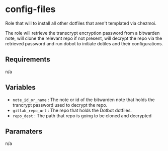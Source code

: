 config-files
=========

Role that will to install all other dotfiles that aren't templated via chezmoi.

The role will retrieve the transcrypt encryption password from a bitwarden note, will clone the relevant repo if not present, will decrypt the repo via the retrieved password and run dobot to initiate dotiles and their configurations.

Requirements
------------
n/a

Variables
--------------

- `note_id_or_name` : The note or id of the bitwarden note that holds the trancrypt password used to decrypt the repo.
- `gitlab_repo_url` : The repo that holds the Dotbot dotfiles.
- `repo_dest` : The path that repo is going to be cloned and decrypted

Paramaters
--------------

n/a